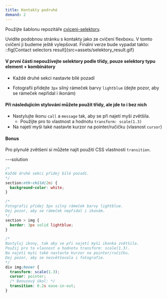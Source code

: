 ```yaml
---
title: Kontakty podruhé
demand: 2
---
```


Použijte šablonu repozitáře [cviceni-selektory](https://github.com/Czechitas-podklady-WEB/cviceni-selektory).

Uvidíte podobnou stránku s kontakty jako ze cvičení flexboxu. V tomto cvičení ji budeme ještě vylepšovat. Finální verze bude vypadat takto:
::fig[Contact selectors result]{src=assets/selektory_result.gif}
<br/>

#### V první části nepoužívejte selektory podle třídy, pouze selektory typu element + kombinátory

- Každé druhé sekci nastavte bílé pozadí

- Fotografii přidejte `3px` silný rámeček barvy `lightblue` (dejte pozor, aby se rámeček nepřidal i ikonám)

#### Při následujícím stylování můžete použít třídy, ale jde to i bez nich

- Nastylujte ikonu `call` a `message` tak, aby se při najetí myši zvětšila.
  - Použijte pro to vlastnost a hodnotu
    `transform: scale(1.3)`
- Na najetí myši také nastavte kurzor na pointer/ručičku (vlasnost `cursor`)

#### Bonus

Pro plynulé zvětšení si můžete najít použití CSS vlastnosti `transition`.

---solution

```css
/*
Každé druhé sekci přidej bílé pozadí.
*/
section:nth-child(2n) {
  background-color: white;
}

/*
Fotografii přidej 3px silný rámeček barvy lightblue.
Dej pozor, aby se rámeček nepřidal i ikonám.
*/
section > img {
  border: 3px solid lightblue;
}

/*
Nastyluj ikony, tak aby se při najetí myši ikonka zvětšila.
Použij pro to vlasnost a hodnotu transform: scale(1.3).
Na najetí myši také nastavte kurzor na pointer/ručičku.
Dej pozor, aby se nezvětšovala i fotografie.
*/
div img:hover {
  transform: scale(1.3);
  cursor: pointer;
  /* Bonusový úkol: */
  transition: 0.2s ease-in-out;
}
```
